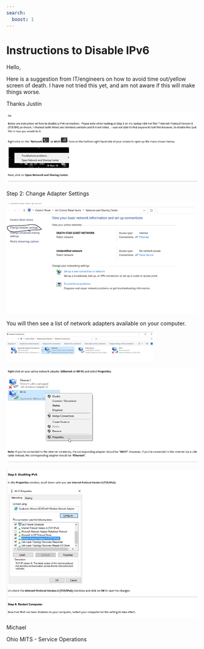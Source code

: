 ```yaml
---
search:
  boost: 1
---
```


# Instructions to Disable IPv6 

Hello,

Here is a suggestion from IT/engineers on how to avoid time out/yellow screen of death.
I have not tried this yet, and am not aware if this will make things worse.

Thanks
Justin

![Alt text](IPv6_1.png)

Step 2: Change Adapter Settings

![Alt text](IPv6_2.png)

You will then see a list of network adapters available on your computer.

![Alt text](IPv6_3.png)

![Alt text](IPv6_4.png)

![Alt text](IPv6_5.png)

Michael 

Ohio MITS - Service Operations
